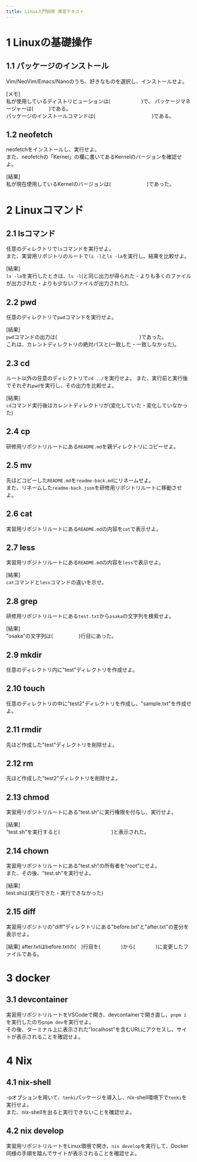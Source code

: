 ```yaml
---
title: Linux入門研修 実習テキスト
---
```


# 1 Linuxの基礎操作

## 1.1 パッケージのインストール

Vim/NeoVim/Emacs/Nanoのうち、好きなものを選択し、インストールせよ。

[メモ]  
私が使用しているディストリビューションは(　　　　　　)で、
パッケージマネージャーは(　　　)である。  
パッケージのインストールコマンドは(　　　　　　　　　　　)である。

## 1.2 neofetch

neofetchをインストールし、実行せよ。  
また、neofetchの「Kernel」の欄に書いてあるKernelのバージョンを確認せよ。


[結果]  
私が現在使用しているKernelのバージョンは(　　　　　　　)であった。

# 2 Linuxコマンド

## 2.1 lsコマンド

任意のディレクトリで`ls`コマンドを実行せよ。  
また、実習用リポジトリのルートで`ls -l`と`ls -la`を実行し、結果を比較せよ。

[結果]  
`ls -la`を実行したときは、`ls -l`(と同じ出力が得られた・よりも多くのファイルが出力された・よりも少ないファイルが出力された)。

## 2.2 pwd

任意のディレクトリで`pwd`コマンドを実行せよ。

[結果]  
`pwd`コマンドの出力は(　　　　　　　　　　　　　　　　)であった。  
これは、カレントディレクトリの絶対パスと(一致した・一致しなかった)。

## 2.3 cd

ルート以外の任意のディレクトリで`cd ../`を実行せよ。
また、実行前と実行後でそれぞれ`pwd`を実行し、その出力を比較せよ。

[結果]  
`cd`コマンド実行後はカレントディレクトリが(変化していた・変化していなかった)

## 2.4 cp

研修用リポジトリルートにある`README.md`を親ディレクトリにコピーせよ。

## 2.5 mv

先ほどコピーした`README.md`を`readme-back.md`にリネームせよ。  
また、リネームした`readme-back.json`を研修用リポジトリルートに移動させよ。

## 2.6 cat

実習用リポジトリルートにある`README.md`の内容を`cat`で表示せよ。

## 2.7 less

実習用リポジトリルートにある`README.md`の内容を`less`で表示せよ。

[結果]  
`cat`コマンドと`less`コマンドの違いを示せ。  
  
    
      
        


## 2.8 grep

研修用リポジトリルートにある`test.txt`から`osaka`の文字列を検索せよ。

[結果]  
"osaka"の文字列は(　　　　　)行目にあった。

## 2.9 mkdir

任意のディレクトリ内に"test"ディレクトリを作成せよ。

## 2.10 touch

任意のディレクトリの中に"test2"ディレクトリを作成し、"sample.txt"を作成せよ。

## 2.11 rmdir

先ほど作成した"test"ディレクトリを削除せよ。

## 2.12 rm

先ほど作成した"test2"ディレクトリを削除せよ。

## 2.13 chmod

実習用リポジトリルートにある"test.sh"に実行権限を付与し、実行せよ。

[結果]  
"test.sh"を実行すると(　　　　　　　　　　)と表示された。

## 2.14 chown

実習用リポジトリルートにある"test.sh"の所有者を"root"にせよ。  
また、その後、"test.sh"を実行せよ。

[結果]  
test.shは(実行できた・実行できなかった)

## 2.15 diff

実習用リポジトリの"diff"ディレクトリにある"before.txt"と"after.txt"の差分を表示せよ。

[結果]
after.txtはbefore.txtの(　)行目を(　　　　)から(　　　　)に変更したファイルである。

# 3 docker

## 3.1 devcontainer

実習用リポジトリルートをVSCodeで開き、devcontainerで開き直し、`pnpm i`を実行したのち`pnpm dev`を実行せよ。  
その後、ターミナル上に表示された"localhost"を含むURLにアクセスし、サイトが表示されることを確認せよ。

# 4 Nix

## 4.1 nix-shell

-pオプションを用いて、`tenki`パッケージを導入し、nix-shell環境下で`tenki`を実行せよ。  
また、nix-shellを出ると実行できないことを確認せよ。

## 4.2 nix develop

実習用リポジトリルートをLinux環境で開き、`nix develop`を実行して、Docker同様の手順を踏んでサイトが表示されることを確認せよ。

